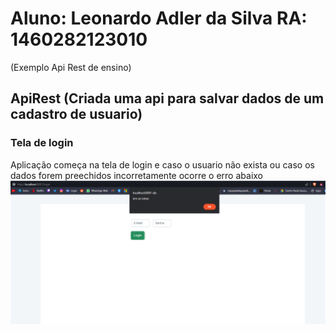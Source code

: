 # Aluno: Leonardo Adler da Silva RA: 1460282123010
(Exemplo Api Rest de ensino)


## ApiRest (Criada uma api para salvar dados de um cadastro de usuario)

### Tela de login
Aplicação começa na tela de login e caso o usuario não exista ou caso os dados forem preechidos incorretamente ocorre o erro abaixo
<img src="https://github.com/LeoAdlerr/bertoti/blob/main/lab3/bertotiApiRest/imgs/logon.png">


